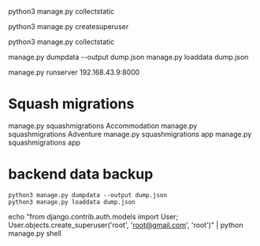 python3 manage.py collectstatic

python3 manage.py createsuperuser

python3 manage.py collectstatic

manage.py dumpdata --output dump.json
manage.py loaddata dump.json

manage.py runserver 192.168.43.9:8000

# Squash migrations

manage.py squashmigrations Accommodation <squashfrom> <squashto>
manage.py squashmigrations Adventure
manage.py squashmigrations app
manage.py squashmigrations app

# backend data backup

    python3 manage.py dumpdata --output dump.json
    python3 manage.py loaddata dump.json

echo "from django.contrib.auth.models import User; User.objects.create_superuser('root', 'root@gmail.com', 'root')" | python manage.py shell
